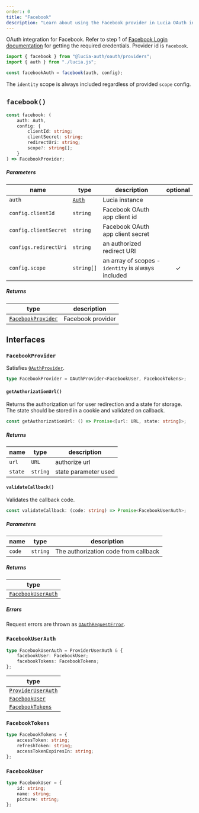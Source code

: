 ```yaml
---
order:: 0
title: "Facebook"
description: "Learn about using the Facebook provider in Lucia OAuth integration"
---
```


OAuth integration for Facebook. Refer to step 1 of [Facebook Login documentation](https://developers.facebook.com/docs/facebook-login/web) for getting the required credentials. Provider id is `facebook`.

```ts
import { facebook } from "@lucia-auth/oauth/providers";
import { auth } from "./lucia.js";

const facebookAuth = facebook(auth, config);
```

The `identity` scope is always included regardless of provided `scope` config.

## `facebook()`

```ts
const facebook: (
	auth: Auth,
	config: {
		clientId: string;
		clientSecret: string;
		redirectUri: string;
		scope?: string[];
	}
) => FacebookProvider;
```

##### Parameters

| name                  | type                                       | description                                        | optional |
| --------------------- | ------------------------------------------ | -------------------------------------------------- | :------: |
| `auth`                | [`Auth`](/reference/lucia/interfaces/auth) | Lucia instance                                     |          |
| `config.clientId`     | `string`                                   | Facebook OAuth app client id                       |          |
| `config.clientSecret` | `string`                                   | Facebook OAuth app client secret                   |          |
| `configs.redirectUri` | `string`                                   | an authorized redirect URI                         |          |
| `config.scope`        | `string[]`                                 | an array of scopes - `identity` is always included |    ✓     |

##### Returns

| type                                    | description       |
| --------------------------------------- | ----------------- |
| [`FacebookProvider`](#facebookprovider) | Facebook provider |

## Interfaces

### `FacebookProvider`

Satisfies [`OAuthProvider`](/reference/oauth/interfaces#oauthprovider).

```ts
type FacebookProvider = OAuthProvider<FacebookUser, FacebookTokens>;
```

#### `getAuthorizationUrl()`

Returns the authorization url for user redirection and a state for storage. The state should be stored in a cookie and validated on callback.

```ts
const getAuthorizationUrl: () => Promise<[url: URL, state: string]>;
```

##### Returns

| name    | type     | description          |
| ------- | -------- | -------------------- |
| `url`   | `URL`    | authorize url        |
| `state` | `string` | state parameter used |

#### `validateCallback()`

Validates the callback code.

```ts
const validateCallback: (code: string) => Promise<FacebookUserAuth>;
```

##### Parameters

| name   | type     | description                          |
| ------ | -------- | ------------------------------------ |
| `code` | `string` | The authorization code from callback |

##### Returns

| type                                    |
| --------------------------------------- |
| [`FacebookUserAuth`](#facebookuserauth) |

##### Errors

Request errors are thrown as [`OAuthRequestError`](/reference/oauth/interfaces#oauthrequesterror).

### `FacebookUserAuth`

```ts
type FacebookUserAuth = ProviderUserAuth & {
	facebookUser: FacebookUser;
	facebookTokens: FacebookTokens;
};
```

| type                                                               |
| ------------------------------------------------------------------ |
| [`ProviderUserAuth`](/reference/oauth/interfaces#provideruserauth) |
| [`FacebookUser`](#facebookuser)                                    |
| [`FacebookTokens`](#facebooktokens)                                |

### `FacebookTokens`

```ts
type FacebookTokens = {
	accessToken: string;
	refreshToken: string;
	accessTokenExpiresIn: string;
};
```

### `FacebookUser`

```ts
type FacebookUser = {
	id: string;
	name: string;
	picture: string;
};
```
